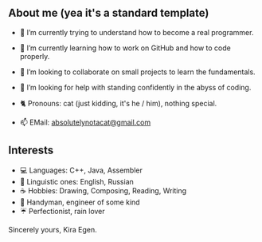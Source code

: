 ## About me (yea it's a standard template)

- 🔭 I’m currently trying to understand how to become a real programmer.
- 🌱 I’m currently learning how to work on GitHub and how to code properly.
- 👯 I’m looking to collaborate on small projects to learn the fundamentals.
- 🤔 I’m looking for help with standing confidently in the abyss of coding.

- 🐈 Pronouns: cat (just kidding, it's he / him), nothing special.

- 📫 EMail: absolutelynotacat@gmail.com

## Interests
- 💻 Languages: C++, Java, Assembler
- 📖 Linguistic ones: English, Russian
⠀
- ☕ Hobbies: Drawing, Composing, Reading, Writing
- 🧰 Handyman, engineer of some kind
⠀ 
- ☔ Perfectionist, rain lover

Sincerely yours, Kira Egen.
